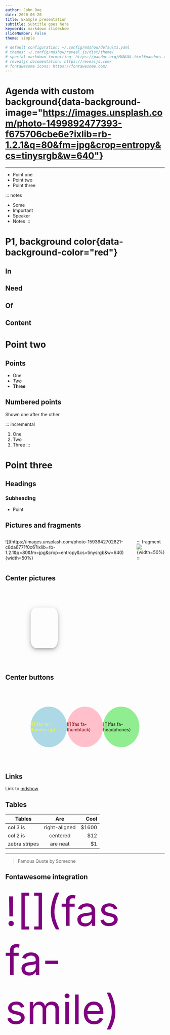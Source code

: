 ```yaml
---
author: John Doe
date: 2020-06-20
title: Example presentation
subtitle: Subtitle goes here
keywords: markdown slideshow
slideNumber: False
theme: simple

# default configuration: ~/.config/mdshow/defaults.yaml
# themes: ~/.config/mdshow/reveal.js/dist/theme/
# special markdown formatting: https://pandoc.org/MANUAL.html#pandocs-markdown
# revealjs documentation: https://revealjs.com/
# fontawesome icons: https://fontawesome.com/
---
```


# Agenda with custom background{data-background-image="https://images.unsplash.com/photo-1499892477393-f675706cbe6e?ixlib=rb-1.2.1&q=80&fm=jpg&crop=entropy&cs=tinysrgb&w=640"}



---

- Point one
- Point two
- Point three

::: notes
- Some
- Important
- Speaker
- Notes
:::

# P1, background color{data-background-color="red"}

## In

## Need

## Of

## Content

# Point two

## Points

- One
- *Two*
- **Three**

## Numbered points

Shown one after the other

::: incremental
1. One
2. Two
3. Three
:::

# Point three

## Headings

### Subheading

- Point

## Pictures and fragments

<div style="display: flex; align-items: center">
![](https://images.unsplash.com/photo-1593642702821-c8da6771f0c6?ixlib=rb-1.2.1&q=80&fm=jpg&crop=entropy&cs=tinysrgb&w=640){width=50%}

::: fragment
![](https://images.unsplash.com/photo-1587613864521-9ef8dfe617cc?ixlib=rb-1.2.1&q=80&fm=jpg&crop=entropy&cs=tinysrgb&w=640){width=50%}
:::
</div>

## Center pictures

<div style="display: flex; align-items: center; justify-content: space-around; margin: 5rem">
<div style='height: 8rem; width: 8rem; border-radius: 20%; display: flex; align-items: center; justify-content: center; overflow: hidden; background-image: url("https://images.unsplash.com/photo-1595537725181-0f127e2feeb2?ixlib=rb-1.2.1&q=80&fm=jpg&crop=entropy&cs=tinysrgb&w=640"); background-repeat: no-repeat; background-size: cover;box-shadow: 0 4px 8px 0 rgba(0, 0, 0, 0.2), 0 6px 20px 0 rgba(0, 0, 0, 0.19);'></div>
<div style='height: 8rem; width: 8rem; border-radius: 20%; display: flex; align-items: center; justify-content: center; overflow: hidden; background-image: url("https://images.unsplash.com/photo-1595589982168-77b64bc1b485?ixlib=rb-1.2.1&q=80&fm=jpg&crop=entropy&cs=tinysrgb&w=640"); background-repeat: no-repeat; background-size: cover;'></div>
<div style='height: 8rem; width: 8rem; border-radius: 20%; display: flex; align-items: center; justify-content: center; overflow: hidden; background-image: url("https://images.unsplash.com/photo-1595586964632-b215dfbc064a?ixlib=rb-1.2.1&q=80&fm=jpg&crop=entropy&cs=tinysrgb&w=640"); background-repeat: no-repeat; background-size: cover;'></div>
<div style='height: 8rem; width: 8rem; border-radius: 20%; display: flex; align-items: center; justify-content: center; overflow: hidden; background-image: url("https://images.unsplash.com/photo-1595508064774-5ff825ff0f81?ixlib=rb-1.2.1&q=80&fm=jpg&crop=entropy&cs=tinysrgb&w=640"); background-repeat: no-repeat; background-size: cover;'></div>
</div>

## Center buttons

<div style="display: flex; align-items: center; justify-content: space-around; margin: 5rem">
<div style="height: 8rem; width: 8rem; border-radius: 50%; background-color: lightblue; color: yellow; display: flex; align-items: center; justify-content: center;">![](fas fa-thumbs-up)</div>
<div style="height: 8rem; width: 8rem; border-radius: 50%; background-color: pink; color: darkred; display: flex; align-items: center; justify-content: center;">![](fas fa-thumbtack)</div>
<div style="height: 8rem; width: 8rem; border-radius: 50%; background-color: lightgreen; color: lightblack; display: flex; align-items: center; justify-content: center;">![](fas fa-headphones)</div>
</div>

## Links

Link to [mdshow](https://github.com/jceb/mdshow)

## Tables

| Tables        | Are             | Cool   |
| ------------- | :-------------: | -----: |
| col 3 is      | right-aligned   | $1600  |
| col 2 is      | centered        | $12    |
| zebra stripes | are neat        | $1     |

---

> Famous
> Quote
> by
> Someone

## Fontawesome integration

<span style="font-size: 8rem; color: purple;">
![](fas fa-smile)
</span>
